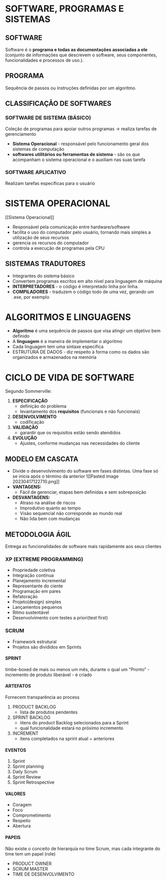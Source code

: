 # SOFTWARE, PROGRAMAS E SISTEMAS

## SOFTWARE
Software é o **programa e todas as documentações associadas a ele** (conjunto de informações que descrevem o software, seus componentes, funcionalidades e processos de uso.).

## PROGRAMA
Sequência de passos ou instruções definidas por um algoritmo.

## CLASSIFICAÇÃO DE SOFTWARES

### SOFTWARE DE SISTEMA (BÁSICO)
Coleção de programas para apoiar outros programas -> realiza tarefas de gerenciamento
- **Sistema Operacional** - responsável pelo funcionamento geral dos sistemas de computação
- **softwares utilitários ou ferramentas de sistema** - são os que acompanham o sistema operacional e o auxiliam nas suas tarefa

### SOFTWARE APLICATIVO
Realizam tarefas específicas para o usuário 


# SISTEMA OPERACIONAL 
[[Sistema Operacional]]
- Responsável pela comunicação entre hardware/software
- facilita o uso do computador pelo usuário, tornando mais simples a utilização de seus recursos
- gerencia os recursos do computador
- controla a execução de programas pela CPU 


## SISTEMAS TRADUTORES
- Integrantes do sistema básico
- Convertem programas escritos em alto nível para linguagem de máquina 
- **INTERPRETADORES** -  o código é interpretado linha por linha.
- **COMPILADORES** - traduzem o código todo de uma vez, gerando um .exe, por exemplo

# ALGORITMOS E LINGUAGENS

- **Algoritmo** é uma sequência de passos que visa atingir um objetivo bem definido
- A **linguagem** é a maneira de implementar o algoritmo
- Cada linguagem tem uma sintaxe específica
- ESTRUTURA DE DADOS - diz respeito à forma como os dados são organizados e armazenados na memória 

# CICLO DE VIDA DE SOFTWARE 

Segundo Sommerville:
1. **ESPECIFICAÇÃO**
	- definição do problema
	- levantamento dos **requisitos** (funcionais e não funcionais)
2. **DESENVOLVIMENTO**
	- codificação
3. **VALIDAÇÃO**
	 - garantir que os requisitos estão sendo atendidos
4. **EVOLUÇÃO**
	- Ajustes, conforme mudanças nas necessidades do cliente

## MODELO EM CASCATA 
- Divide o desenvolvimento do software em fases distintas. Uma fase só se inicia após o término da anterior 
![[Pasted image 20230417122710.png]]
- **VANTAGENS:**
	- Fácil de gerenciar, etapas bem definidas e sem sobreposição
- **DESVANTAGENS:**
	- Atraso na análise de riscos
	- Improdutivo quanto ao tempo
	- Visão sequencial não corresponde ao mundo real
	- Não lida bem com mudanças

## METODOLOGIA ÁGIL
Entrega as funcionalidades de software mais rapidamente aos seus clientes

### XP (EXTREME PROGRAMMING)
- Propriedade coletiva
- Integração continua
- Planejamento incremental
- Representante do ciente
- Programação em pares
- Refatoração
- Projeto(design) simples
- Lançamentos pequenos
- Ritmo sustentável
- Desenvolvimento com testes a priori(test first)

### SCRUM

- Framework estrutural
- Projetos são divididos em Sprints

#### SPRINT
timbe-boxed de mais ou menos um mês, durante o qual um "Pronto" - incremento de produto liberável - é criado

#### ARTEFATOS
Fornecem transparência ao process

1. PRODUCT BACKLOG
	- lista de produtos pendentes
2. SPRINT BACKLOG
	- iitens do product Backlog selecionados para a Sprint
	- qual funcionalidade estará no próximo incremento
3. INCREMENT
	- itens completados na sprint atual + anteriores

#### EVENTOS

1. Sprint
2. Sprint planning
3. Daily Scrum
4. Sprint Review
5. Sprint Retrospective

#### VALORES
- Coragem
- Foco
- Comprometimento
- Respeito
- Abertura

#### PAPEIS
Não existe o conceito de hierarquia no time Scrum, mas cada integrante do time tem um papel (role)
- PRODUCT OWNER
- SCRUM MASTER
- TIME DE DESENVOLVIMENTO




